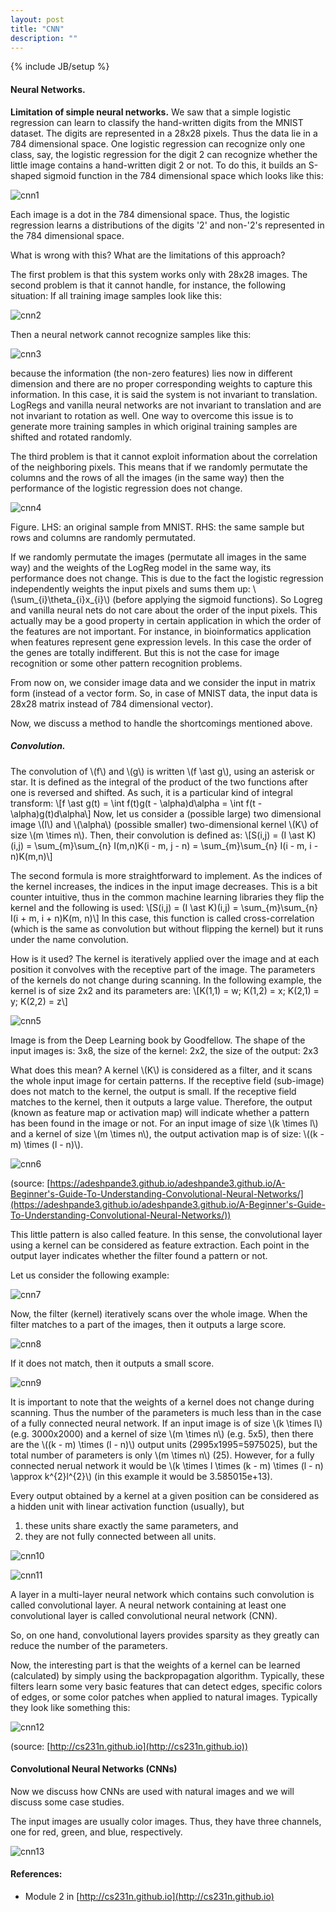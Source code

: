 ```yaml
---
layout: post
title: "CNN"
description: ""
---
```

{% include JB/setup %}


#### Neural Networks.

**Limitation of simple neural networks.** We saw that a simple logistic regression can learn to classify the hand-written digits from the MNIST dataset. The digits are represented in a 28x28 pixels. Thus the data lie in a 784 dimensional space. One logistic regression can recognize only one class, say, the logistic regression for the digit 2 can recognize whether the little image contains a hand-written digit 2 or not. To do this, it builds an S-shaped sigmoid function in the 784 dimensional space which looks like this:

![cnn1](./images/cnn1.png)


Each image is a dot in the 784 dimensional space. Thus, the logistic regression learns a distributions of the digits '2' and non-'2's represented in the 784 dimensional space.

What is wrong with this? What are the limitations of this approach?

The first problem is that this system works only with 28x28 images. The second problem is that it cannot handle, for instance, the following situation:
If all training image samples look like this:

![cnn2](./images/cnn2.png)

Then a neural network cannot recognize samples like this:

![cnn3](./images/cnn3.png)

because the information (the non-zero features) lies now in different dimension and there are no proper corresponding weights to capture this information. In this case, it is said the system is not invariant to translation. LogRegs and vanilla neural networks are not invariant to translation and are not invariant to rotation as well. One way to overcome this issue is to generate more training samples in which original training samples are shifted and rotated randomly.

The third problem is that it cannot exploit information about the correlation of the neighboring pixels. This means that if we randomly permutate the columns and the rows of all the images (in the same way) then the performance of the logistic regression does not change.

![cnn4](./images/cnn4.png)

Figure. LHS: an original sample from MNIST. RHS: the same sample but rows and columns are randomly permutated.

If we randomly permutate the images (permutate all images in the same way) and the weights of the LogReg model in the same way, its performance does not change. This is due to the fact the logistic regression independently weights the input pixels and sums them up: \\(\sum_{i}\theta_{i}x_{i}\\) (before applying the sigmoid functions). So Logreg and vanilla neural nets do not care about the order of the input pixels. 
This actually may be a good property in certain application in which the order of the features are not important. For instance, in bioinformatics application when features represent gene expression levels. In this case the order of the genes are totally indifferent.
But this is not the case for image recognition or some other pattern recognition problems.

From now on, we consider image data and we consider the input in matrix form (instead of a vector form. So, in case of MNIST data, the input data is 28x28 matrix instead of 784 dimensional vector).

Now, we discuss a method to handle the shortcomings mentioned above.

##### Convolution.

The convolution of \\(f\\) and \\(g\\) is written \\(f \ast g\\),  using an asterisk or star. It is defined as the integral of the product of the two functions after one is reversed and shifted. As such, it is a particular kind of integral transform:
\\[f \ast g(t) = \int f(t)g(t - \alpha)d\alpha = \int f(t - \alpha)g(t)d\alpha\\]
Now, let us consider a (possible large) two dimensional image \\(I\\) and \\(\alpha\\) (possible smaller) two-dimensional kernel \\(K\\) of size \\(m \times n\\). Then, their convolution is defined as:
\\[S(i,j) = (I \ast K)(i,j) = \sum_{m}\sum_{n} I(m,n)K(i - m, j - n) = \sum_{m}\sum_{n} I(i - m, i - n)K(m,n)\\]

The second formula is more straightforward to implement. As the indices of the kernel increases, the indices in the input image decreases. This is a bit counter intuitive, thus in the common machine learning libraries they flip the kernel and the following is used:
\\[S(i,j) = (I \ast K)(i,j) = \sum_{m}\sum_{n} I(i + m, i + n)K(m, n)\\]
In this case, this function is called cross-correlation (which is the same as convolution but without flipping the kernel) but it runs under the name convolution.

How is it used?
The kernel is iteratively applied over the image and at each position it convolves with the receptive part of the image. The parameters of the kernels do not change during scanning. In the following example, the kernel is of size 2x2 and its parameters are:
\\[K(1,1) = w; K(1,2) = x; K(2,1) = y; K(2,2) = z\\]

![cnn5](./images/cnn5.png)

Image is from the Deep Learning book by Goodfellow. The shape of the input images is: 3x8, the size of the kernel: 2x2, the size of the output: 2x3


What does this mean?
A kernel \\(K\\) is considered as a filter, and it scans the whole input image for certain patterns. If the receptive field (sub-image) does not match to the kernel, the output is small. If the receptive field matches to the kernel, then it outputs a large value. Therefore, the output (known as feature map or activation map) will indicate whether a pattern has been found in the image or not. 
For an input image of size \\(k \times l\\) and a kernel of size \\(m \times n\\), the output activation map is of size: \\((k - m) \times (l - n)\\).

![cnn6](./images/cnn6.png)

(source: [https://adeshpande3.github.io/adeshpande3.github.io/A-Beginner's-Guide-To-Understanding-Convolutional-Neural-Networks/](https://adeshpande3.github.io/adeshpande3.github.io/A-Beginner's-Guide-To-Understanding-Convolutional-Neural-Networks/))

This little pattern is also called feature. In this sense, the convolutional layer using a kernel can be considered as feature extraction. Each point in the output layer indicates whether the filter found a pattern or not.


Let us consider the following example:

![cnn7](./images/cnn7.png)

Now, the filter (kernel) iteratively scans over the whole image. When the filter matches to a part of the images, then it outputs a large score.

![cnn8](./images/cnn8.png)

If it does not match, then it outputs a small score.

![cnn9](./images/cnn9.png)

It is important to note that the weights of a kernel does not change during scanning. Thus the number of the parameters is much less than in the case of a fully connected neural network. If an input image is of size \\(k \times l\\) (e.g. 3000x2000) and a kernel of size \\(m \times n\\) (e.g. 5x5), then there are the \\((k - m) \times (l - n)\\) output units (2995x1995=5975025), but the total number of parameters is only \\(m \times n\\) (25). However, for a fully connected nerual network it would be \\(k \times l \times (k - m) \times (l - n) \approx k^{2}l^{2}\\) (in this example it would be 3.585015e+13).

Every output obtained by a kernel at a given position can be considered as a hidden unit with linear activation function (usually), but 
1. these units share exactly the same parameters, and
2. they are not fully connected between all units. 

![cnn10](./images/cnn10.png)

![cnn11](./images/cnn11.png)

A layer in a multi-layer neural network which contains such convolution is called convolutional layer. A neural network containing at least one convolutional layer is called convolutional neural network (CNN).

So, on one hand, convolutional layers provides sparsity as they greatly can reduce the number of the parameters. 

Now, the interesting part is that the weights of a kernel can be learned (calculated) by simply using the backpropagation algorithm. Typically, these filters learn some very basic features that can detect edges, specific colors of edges, or some color patches when applied to natural images. Typically they look like something this:

![cnn12](./images/cnn12.png)

(source: [http://cs231n.github.io](http://cs231n.github.io))


#### Convolutional Neural Networks (CNNs)

Now we discuss how CNNs are used with natural images and we will discuss some  case studies.

The input images are usually color images. Thus, they have three channels, one for red, green, and blue, respectively.

![cnn13](./images/cnn13.png)

#### References:
* Module 2 in [http://cs231n.github.io](http://cs231n.github.io)